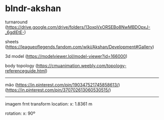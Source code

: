 # blndr-akshan

 turnaround
(https://drive.google.com/drive/folders/13oxpVxORSEBo8NwMBDOpxJ-_6gdlEtE-)

sheets
(https://leagueoflegends.fandom.com/wiki/Akshan/Development#Gallery)

3d model
(https://modelviewer.lol/model-viewer?id=166000)

body topology
(https://cmuanimation.weebly.com/topology-referenceguide.html)

----------

mão
(https://in.pinterest.com/pin/190347521745858613/)
(https://in.pinterest.com/pin/370702613060530515/)

---

imagem frnt transform
 location:
  x: 1.8361 m

 rotation:
  x: 90º


